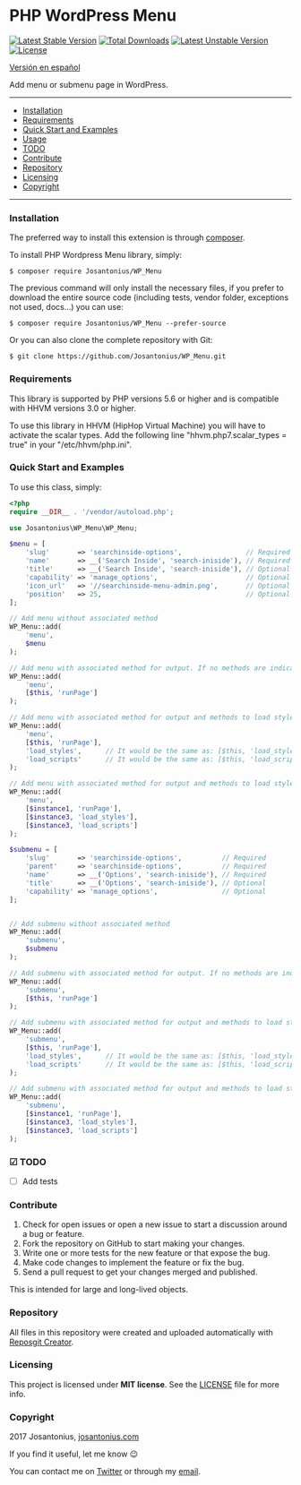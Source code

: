 # PHP WordPress Menu

[![Latest Stable Version](https://poser.pugx.org/josantonius/wp_menu/v/stable)](https://packagist.org/packages/josantonius/wp_menu) [![Total Downloads](https://poser.pugx.org/josantonius/wp_menu/downloads)](https://packagist.org/packages/josantonius/wp_menu) [![Latest Unstable Version](https://poser.pugx.org/josantonius/wp_menu/v/unstable)](https://packagist.org/packages/josantonius/wp_menu) [![License](https://poser.pugx.org/josantonius/wp_menu/license)](https://packagist.org/packages/josantonius/wp_menu)

[Versión en español](README-ES.md)

Add menu or submenu page in WordPress.

---

- [Installation](#installation)
- [Requirements](#requirements)
- [Quick Start and Examples](#quick-start-and-examples)
- [Usage](#usage)
- [TODO](#-todo)
- [Contribute](#contribute)
- [Repository](#repository)
- [Licensing](#licensing)
- [Copyright](#copyright)

---

### Installation

The preferred way to install this extension is through [composer](http://getcomposer.org/download/).

To install PHP Wordpress Menu library, simply:

    $ composer require Josantonius/WP_Menu

The previous command will only install the necessary files, if you prefer to download the entire source code (including tests, vendor folder, exceptions not used, docs...) you can use:

    $ composer require Josantonius/WP_Menu --prefer-source

Or you can also clone the complete repository with Git:

    $ git clone https://github.com/Josantonius/WP_Menu.git
    
### Requirements

This library is supported by PHP versions 5.6 or higher and is compatible with HHVM versions 3.0 or higher.

To use this library in HHVM (HipHop Virtual Machine) you will have to activate the scalar types. Add the following line "hhvm.php7.scalar_types = true" in your "/etc/hhvm/php.ini".

### Quick Start and Examples

To use this class, simply:

```php
<?php
require __DIR__ . '/vendor/autoload.php';

use Josantonius\WP_Menu\WP_Menu;

$menu = [
	'slug'       => 'searchinside-options',                // Required
	'name'       => __('Search Inside', 'search-iniside'), // Required
	'title'      => __('Search Inside', 'search-iniside'), // Optional
	'capability' => 'manage_options',                      // Optional
	'icon_url'   => '//searchinside-menu-admin.png',       // Optional
	'position'   => 25,                                    // Optional
];

// Add menu without associated method
WP_Menu::add(
	'menu', 
	$menu
);

// Add menu with associated method for output. If no methods are indicated for loading scripts and styles and there are "addStyles" and "addScripts" methods in the instance ($this in this case) will be loaded by default.
WP_Menu::add(
	'menu', 
	[$this, 'runPage']
);

// Add menu with associated method for output and methods to load styles and scripts.
WP_Menu::add(
	'menu', 
	[$this, 'runPage'], 
	'load_styles',		// It would be the same as: [$this, 'load_styles']
	'load_scripts'		// It would be the same as: [$this, 'load_scripts']
);

// Add menu with associated method for output and methods to load styles and scripts indicating each object individually.
WP_Menu::add(
	'menu', 
	[$instance1, 'runPage'], 
	[$instance3, 'load_styles'],
	[$instance3, 'load_scripts']
);

$submenu = [
	'slug'       => 'searchinside-options',          // Required
	'parent'     => 'searchinside-options',          // Required
	'name'       => __('Options', 'search-iniside'), // Required
	'title'      => __('Options', 'search-iniside'), // Optional
	'capability' => 'manage_options',                // Optional
];


// Add submenu without associated method
WP_Menu::add(
	'submenu', 
	$submenu
);

// Add submenu with associated method for output. If no methods are indicated for loading scripts and styles and there are "addStyles" and "addScripts" methods in the instance ($this in this case) will be loaded by default.
WP_Menu::add(
	'submenu', 
	[$this, 'runPage']
);

// Add submenu with associated method for output and methods to load styles and scripts.
WP_Menu::add(
	'submenu', 
	[$this, 'runPage'], 
	'load_styles',		// It would be the same as: [$this, 'load_styles']
	'load_scripts'		// It would be the same as: [$this, 'load_scripts']
);

// Add submenu with associated method for output and methods to load styles and scripts indicating each object individually.
WP_Menu::add(
	'submenu', 
	[$instance1, 'runPage'], 
	[$instance3, 'load_styles'],
	[$instance3, 'load_scripts']
);
```

### ☑ TODO

- [ ] Add tests

### Contribute
1. Check for open issues or open a new issue to start a discussion around a bug or feature.
1. Fork the repository on GitHub to start making your changes.
1. Write one or more tests for the new feature or that expose the bug.
1. Make code changes to implement the feature or fix the bug.
1. Send a pull request to get your changes merged and published.

This is intended for large and long-lived objects.

### Repository

All files in this repository were created and uploaded automatically with [Reposgit Creator](https://github.com/Josantonius/BASH-Reposgit).

### Licensing

This project is licensed under **MIT license**. See the [LICENSE](LICENSE) file for more info.

### Copyright

2017 Josantonius, [josantonius.com](https://josantonius.com/)

If you find it useful, let me know :wink:

You can contact me on [Twitter](https://twitter.com/Josantonius) or through my [email](mailto:hello@josantonius.com).
